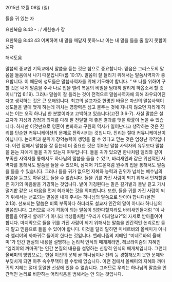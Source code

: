 2015년 12월 06일 (일)

들을 귀 있는 자 



요한복음 8:43 - : / 새찬송가  장


요한복음 8:43 
43 어찌하여 내 말을 깨닫지 못하느냐 이는 내 말을 들을 줄 알지 못함이로다

해석도움





말씀의 종교인 기독교에서 말씀을 듣는 것은 참으로 중요합니다. 믿음은 그리스도의 말씀을 들음에서 나기 때문입니다(롬 10:17). 말씀이 잘 들리기 위해서는 말씀사역자가 중요합니다. 이 때문에 성도들은 말씀사역자를 위해 기도해야 합니다. “ 또 나를 위하여 구할 것은 내게 말씀을 주사 나로 입을 벌려 복음의 비밀을 담대히 알리게 하옵소서 할 것이니”(엡 6:19). 그러나 말씀이 잘 들리는 것이 전적으로 말씀사역자에 의해 좌우되어진다고 생각하는 것은 큰 오해입니다. 최고의 설교가중 한명인 바울은 자신의 말씀사역이 성도들을 열매 맺게 하는데 끼치는 영향력은 심고 물주는 것에 지나지 않으면 자라게 하시는 이는 오직 하나님 한 분뿐이라고 고백하고 있습니다(고전 3:6-7). 사실 말씀은 설교자가 지성과 감정과 의지를 다해 잘 전달할 때 좋은 결과를 맺을 확률이 높을 수 있습니다. 하지만 이것만으로 영혼이 변화하고 구원의 역사가 일어난다고 생각하는 것은 진리를 단순한 커뮤니케이션의 문제로 전락시키는 것입니다. 진리는 절대 커뮤니케이션이 아닙니다. 논리력과 분위기 장악능력이 생명을 줄 수 있다고 믿는 것은 엄청난 착각입니다.  이런 점에서 말씀을 잘 듣는데 더 중요한 것은 뛰어난 말씀 사역자의 유무보다 말씀을 듣는 자에게 들을 귀가 있는지 여부입니다. 들을 귀가 있으면 한나처럼 엘리와 같이 부족한 사역자를 통해서도 하나님의 말씀을 들을 수 있고, 바리새인과 같은 위선적인 사역자를 통해서도 말씀을 들을 수 있으며, 심지어 기드온처럼 원수의 입을 통해서도 말씀을 들을 수 있습니다. 그러나 들을 귀가 없으면 지혜와 능력과 권위가 넘치는 예수님의 말씀을 듣고도 아무것도 들을 수 없습니다. 들을 귀를 가진 사람이 되기 위해서 먼저할일은 자기의 마음밭을 기경하는 것입니다. 밭이 기경된다는 말은 길가밭과 돌밭 같고 가시떨기밭 같은 내 마음을 먼저 회개하는 것을 의미합니다. 또한, 들을 귀를 가진 사람이 되기 위해서는 선포되는 말씀을 내게 주시는 하나님의 말씀으로 받아야 합니다(살전 2:13). 선포되는 말씀은 비록 부족하다 하더라도 설교자 인간의 말이 아니라 하나님의 말씀입니다. 그러므로 내게 격동이 되는 말씀이 임한다할지라도 바리새인들처럼 “이 사람들을 어떻게 할까?”가 아니라 백성들처럼 “우리가 어찌할꼬?”의 자세로 받아들여야 합니다. 마지막으로  들을 귀를 가진 사람이 되기 위해서는 말씀을 인간적인 논리로만 듣지 말고 믿음으로 들을 수 있어야 합니다.  이것을 달리 말하면 미네르바의 올빼미가 아니라 엘리야의 까마귀로 들어야 한다는 것입니다. 헬레니즘의 지혜인 “미네르바의 올빼미”가 인간 현실의 내용을 설명하는 논리적 인식의 매개체라면, 헤브라이즘의 지혜인 “엘리야의 까마귀”는 인간 본질의 내용을 설명하는 신앙적 인식의 매개체입니다. 그런데 올빼미의 방법으로는 현실 이전의 문제 곧 하나님이나 진리 등 경험해보지 못한 문제와 부딪치게 되면 아주 속수무책이 될 수밖에 없습니다. 이런 점에서 올빼미의 지혜와 까마귀의 지혜는 절대 동일한 선상에 있을 수 없습니다. 그러므로 우리는 하나님의 말씀을 인간적인 논리로 비판하는 어리석음을 범해서는 안 되는 것입니다.